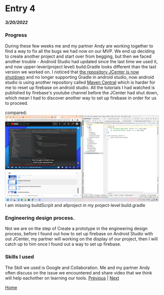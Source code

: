 # Entry 4
##### 3/20/2022
### Progress
During these few weeks me and my partner Andy are working together to find a way to fix all the bugs we had now on our MVP. We end up deciding to create another project and start over from begging, but then we faced another trouble - Android Studio had updated since the last time we used it, and now upper-lever(project level) build.Gradle looks different than the last version we worked on. I noticed that [the repository JCenter is now shutdown](https://blog.gradle.org/jcenter-shutdown) and no longer supporting Gradle in android studio, now android studio is using another repository called [Maven Central](https://search.maven.org/) which is harder for me to reset up firebase on android studio. All the tutorials I had watched is published by firebase's youtube channel before the JCenter had shut down, which mean I had to discover another way to set up firebase in order for us to proceed.

compared:
![myimage-alt-tag](screenshot(2).png)
I am missing buildScrpit and allproject in my project-level build.gradle

### Engineering design process.
Not we are on the step of Create a prototype in the engineering design process, before I found out how to set up firebase on Android Studio with out JCenter, my partner will working on the display of our project, then I will catch up to him once I found out a way to set up firebase. 

### Skills I used

The Skill we used is Google and Collaboration. Me and my partner Andy often discuss on the issue we encountered and share video that we think will help eachother on learning our tools.
[Previous](entry03.md) | [Next](entry05.md)

[Home](../README.md)